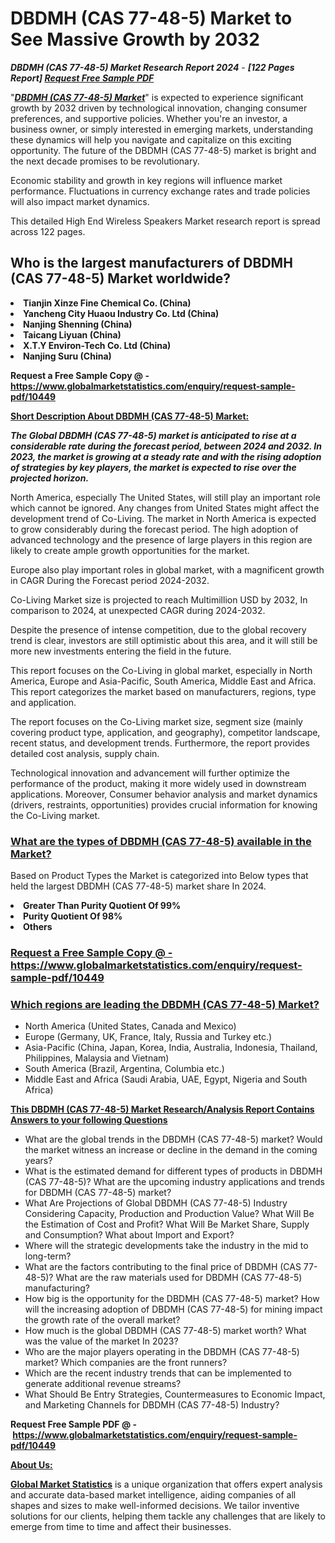 <h1>DBDMH (CAS 77-48-5) Market to See Massive Growth by 2032</h1><p><em><strong>DBDMH (CAS 77-48-5) Market Research Report 2024</strong></em>&nbsp;-&nbsp;<em><strong>[122 Pages Report] </strong></em><em><strong><a href="https://www.globalmarketstatistics.com/enquiry/request-sample-pdf/10449">Request Free Sample PDF</a></strong></em></p><p>"<a style="font-style: italic; font-weight: bold;" href="https://www.globalmarketstatistics.com/market-reports/dbdmh-cas-77-48-5-market-10449">DBDMH (CAS 77-48-5) Market</a>" is expected to experience significant growth by 2032 driven by technological innovation, changing consumer preferences, and supportive policies. Whether you're an investor, a business owner, or simply interested in emerging markets, understanding these dynamics will help you navigate and capitalize on this exciting opportunity. The future of the&nbsp;DBDMH (CAS 77-48-5) market is bright and the next decade promises to be revolutionary.</p><p>Economic stability and growth in key regions will influence market performance. Fluctuations in currency exchange rates and trade policies will also impact market dynamics.</p><p>This detailed&nbsp;High End Wireless Speakers Market research report is spread across 122 pages.</p><h2><strong>Who is the largest manufacturers of DBDMH (CAS 77-48-5) Market worldwide?</strong></h2><p><strong><li>Tianjin Xinze Fine Chemical Co. (China)<li>Yancheng City Huaou Industry Co. Ltd (China)<li>Nanjing Shenning (China)<li>Taicang Liyuan (China)<li>X.T.Y Environ-Tech Co. Ltd (China)<li>Nanjing Suru (China)</strong></p><p><strong>Request a Free Sample Copy @ - <a href="https://www.globalmarketstatistics.com/enquiry/request-sample-pdf/10449">https://www.globalmarketstatistics.com/enquiry/request-sample-pdf/10449</a></strong></p><p><strong><u>Short Description About DBDMH (CAS 77-48-5) Market:</u></strong></p><p><strong><em>The Global DBDMH (CAS 77-48-5) market is anticipated to rise at a considerable rate during the forecast period, between 2024 and 2032. In 2023, the market is growing at a steady rate and with the rising adoption of strategies by key players, the market is expected to rise over the projected horizon.</em></strong></p><p>North America, especially The United States, will still play an important role which cannot be ignored. Any changes from United States might affect the development trend of Co-Living. The market in North America is expected to grow considerably during the forecast period. The high adoption of advanced technology and the presence of large players in this region are likely to create ample growth opportunities for the market.</p><p>Europe also play important roles in global market, with a magnificent growth in CAGR During the Forecast period 2024-2032.</p><p>Co-Living Market size is projected to reach Multimillion USD by 2032, In comparison to 2024, at unexpected CAGR during 2024-2032.</p><p>Despite the presence of intense competition, due to the global recovery trend is clear, investors are still optimistic about this area, and it will still be more new investments entering the field in the future.</p><p>This report focuses on the Co-Living in global market, especially in North America, Europe and Asia-Pacific, South America, Middle East and Africa. This report categorizes the market based on manufacturers, regions, type and application.</p><p>The report focuses on the Co-Living market size, segment size (mainly covering product type, application, and geography), competitor landscape, recent status, and development trends. Furthermore, the report provides detailed cost analysis, supply chain.</p><p>Technological innovation and advancement will further optimize the performance of the product, making it more widely used in downstream applications. Moreover, Consumer behavior analysis and market dynamics (drivers, restraints, opportunities) provides crucial information for knowing the Co-Living market.</p><h3 class="rank-math-question "><span style="text-decoration: underline;">What are the types of DBDMH (CAS 77-48-5) available in the Market?</span></h3><p>Based on Product Types the Market is categorized into Below types that held the largest DBDMH (CAS 77-48-5) market share In 2024.</p><p><strong><li>Greater Than Purity Quotient Of 99%<li>Purity Quotient Of 98%<li>Others</strong></p><h3 class="rank-math-question "><span style="text-decoration: underline;">Request a Free Sample Copy @ - <a href="https://www.globalmarketstatistics.com/enquiry/request-sample-pdf/10449">https://www.globalmarketstatistics.com/enquiry/request-sample-pdf/10449</a></span></h3><h3 class="rank-math-question "><span style="text-decoration: underline;">Which regions are leading the DBDMH (CAS 77-48-5) Market?</span></h3><ul><li>North America (United States, Canada and Mexico)</li><li>Europe (Germany, UK, France, Italy, Russia and Turkey etc.)</li><li>Asia-Pacific (China, Japan, Korea, India, Australia, Indonesia, Thailand, Philippines, Malaysia and Vietnam)</li><li>South America (Brazil, Argentina, Columbia etc.)</li><li>Middle East and Africa (Saudi Arabia, UAE, Egypt, Nigeria and South Africa)</li></ul><p><strong><u>This DBDMH (CAS 77-48-5) Market Research/Analysis Report Contains Answers to your following Questions</u></strong></p><ul><li>What are the global trends in the DBDMH (CAS 77-48-5) market? Would the market witness an increase or decline in the demand in the coming years?</li><li>What is the estimated demand for different types of products in DBDMH (CAS 77-48-5)? What are the upcoming industry applications and trends for DBDMH (CAS 77-48-5) market?</li><li>What Are Projections of Global DBDMH (CAS 77-48-5) Industry Considering Capacity, Production and Production Value? What Will Be the Estimation of Cost and Profit? What Will Be Market Share, Supply and Consumption? What about Import and Export?</li><li>Where will the strategic developments take the industry in the mid to long-term?</li><li>What are the factors contributing to the final price of DBDMH (CAS 77-48-5)? What are the raw materials used for DBDMH (CAS 77-48-5) manufacturing?</li><li>How big is the opportunity for the DBDMH (CAS 77-48-5) market? How will the increasing adoption of DBDMH (CAS 77-48-5) for mining impact the growth rate of the overall market?</li><li>How much is the global DBDMH (CAS 77-48-5) market worth? What was the value of the market In 2023?</li><li>Who are the major players operating in the DBDMH (CAS 77-48-5) market? Which companies are the front runners?</li><li>Which are the recent industry trends that can be implemented to generate additional revenue streams?</li><li>What Should Be Entry Strategies, Countermeasures to Economic Impact, and Marketing Channels for DBDMH (CAS 77-48-5) Industry?</li></ul><p><strong>Request Free Sample PDF @ -&nbsp;<a href="https://www.globalmarketstatistics.com/enquiry/request-sample-pdf/10449">https://www.globalmarketstatistics.com/enquiry/request-sample-pdf/10449</a></strong></p><p><strong><u>About Us:</u></strong></p><p><strong><a href="https://www.globalmarketstatistics.com/">Global Market Statistics</a></strong> is a unique organization that offers expert analysis and accurate data-based market intelligence, aiding companies of all shapes and sizes to make well-informed decisions. We tailor inventive solutions for our clients, helping them tackle any challenges that are likely to emerge from time to time and affect their businesses.</p>
